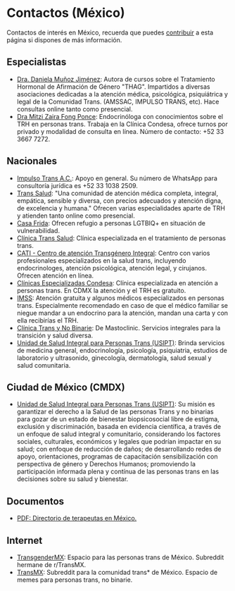 # Contactos (México)

Contactos de interés en México, recuerda que puedes [contribuir](contribuir.md) a esta página si dispones de más información.

## Especialistas

* [Dra. Daniela Muñoz Jiménez](https://www.transsalud.com/nosotres/dra-daniela-mu%C3%B1oz): Autora de cursos sobre el Tratamiento Hormonal de Afirmación de Género "THAG". Impartidos a diversas asociaciones dedicadas a la atención médica, psicológica, psiquiátrica y legal de la Comunidad Trans. (AMSSAC, IMPULSO TRANS, etc). Hace consultas online tanto como presencial.
* [Dra Mitzi Zaira Fong Ponce](https://www.doctoralia.com.mx/mitzi-zaira-fong-ponce/endocrinologo-internista/benito-juarez): Endocrinóloga con conocimientos sobre el TRH en personas trans. Trabaja en la Clínica Condesa, ofrece turnos por privado y modalidad de consulta en línea. Número de contacto: +52 33 3667 7272.

## Nacionales

* [Impulso Trans A.C.](https://impulsotransac.org/): Apoyo en general. Su número de WhatsApp para consultoría jurídica es +52 33 1038 2509.
* [Trans Salud](https://www.transsalud.com/): "Una comunidad de atención médica completa, integral, empática, sensible y diversa, con precios adecuados y atención digna, de excelencia y humana." Ofrecen varias especialidades aparte de TRH y atienden tanto online como presencial.
* [Casa Frida](https://www.refugiocasafrida.com/): Ofrecen refugio a personas LGTBIQ+ en situación de vulnerabilidad.
* [Clínica Trans Salud](https://www.transsalud.com/): Clínica especializada en el tratamiento de personas trans.
* [CATI - Centro de atención Transgénero Integral](https://www.clinicatrans.org.mx/): Centro con varios profesionales especializados en la salud trans, incluyendo endocrinologes, atención psicológica, atención legal, y cirujanos. Ofrecen atención en línea.
* [Clínicas Especializadas Condesa](https://condesa.cdmx.gob.mx/): Clínica especializada en atención a personas trans. En CDMX la atención y el TRH es gratuito.
* [IMSS](http://www.imss.gob.mx/): Atención gratuita y algunos médicos especializados en personas trans. Especialmente recomendado en caso de que el médico familiar se niegue mandar a un endocrino para la atención, mandan una carta y con ella recibirías el TRH.
* [Clínica Trans y No Binarie](https://bit.ly/m/clinica-trans-y-no-binarie): De Mastoclinic. Servicios integrales para la transición y salud diversa.
* [Unidad de Salud Integral para Personas Trans (USIPT)](https://www.instagram.com/usipt/?igsh=MWpneDhzbHk2eHh3): Brinda servicios de medicina general, endocrinología, psicología, psiquiatria, estudios de laboratorio y ultrasonido, ginecología, dermatología, salud sexual y salud comunitaria.

## Ciudad de México (CMDX)
* [Unidad de Salud Integral para Personas Trans (USIPT)](https://www.salud.cdmx.gob.mx/acciones/unidad-de-salud-integral-para-personas-trans-usipt): Su misión es garantizar el derecho a la Salud de las personas Trans y no binarias para gozar de un estado de bienestar biopsicosocial libre de estigma, exclusión y discriminación, basada en evidencia científica, a través de un enfoque de salud integral y comunitario, considerando los factores sociales, culturales, económicos y legales que podrían impactar en su salud; con enfoque de reducción de daños; de desarrollando redes de apoyo, orientaciones, programas de capacitación sensibilización con perspectiva de género y Derechos Humanos; promoviendo la participación informada plena y contínua de las personas trans en las decisiones sobre su salud y bienestar.


## Documentos

* [PDF: Directorio de terapeutas en México.](https://recursos.transespdiscord.net/paises/mexico/adjuntos/Directorio_Terapeutas_Mexico.pdf)

## Internet

* [TransgenderMX](https://www.reddit.com/r/TransgenderMX/): Espacio para las personas trans de México. Subreddit hermane de r/TransMX.
* [TransMX](https://www.reddit.com/r/TransMX/): Subreddit para la comunidad trans* de México. Espacio de memes para personas trans, no binarie.
